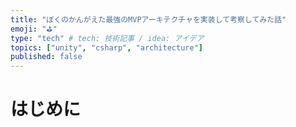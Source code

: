 ```yaml
---
title: "ぼくのかんがえた最強のMVPアーキテクチャを実装して考察してみた話"
emoji: "⛳"
type: "tech" # tech: 技術記事 / idea: アイデア
topics: ["unity", "csharp", "architecture"]
published: false
---
```


# はじめに